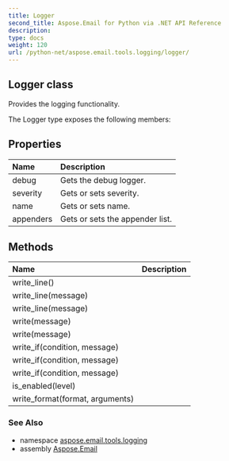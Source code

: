 ```yaml
---
title: Logger
second_title: Aspose.Email for Python via .NET API Reference
description: 
type: docs
weight: 120
url: /python-net/aspose.email.tools.logging/logger/
---
```


## Logger class

Provides the logging functionality.

The Logger type exposes the following members:
## Properties
| Name | Description |
| :- | :- |
|debug|Gets the debug logger.|
|severity|Gets or sets severity.|
|name|Gets or sets name.|
|appenders|Gets or sets the appender list.|
## Methods
| Name | Description |
| :- | :- |
|write_line()|  |
|write_line(message)|  |
|write_line(message)|  |
|write(message)|  |
|write(message)|  |
|write_if(condition, message)|  |
|write_if(condition, message)|  |
|write_if(condition, message)|  |
|is_enabled(level)|  |
|write_format(format, arguments)|  |

### See Also

* namespace [aspose.email.tools.logging](/python-net/aspose.email.tools.logging/)
* assembly [Aspose.Email](/python-net/)

